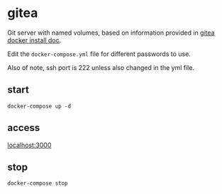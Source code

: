 # gitea

Git server with named volumes, based on information provided in [gitea docker install doc](https://docs.gitea.io/en-us/install-with-docker/).

Edit the `docker-compose.yml` file for different passwords to use.

Also of note, ssh port is 222 unless also changed in the yml file.

## start

```
docker-compose up -d
```

## access
[localhost:3000](http://localhost:3000)

## stop
```
docker-compose stop
```

